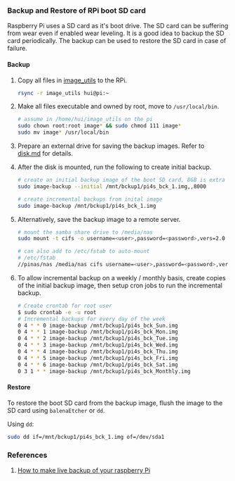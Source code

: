### Backup and Restore of RPi boot SD card

Raspberry Pi uses a SD card as it's boot drive. The SD card can be suffering
from wear even if enabled wear leveling. It is a good idea to backup the SD card
periodically. The backup can be used to restore the SD card in case of failure.

#### Backup

1. Copy all files in [image_utils](../image_utils) to the RPi.

   ```sh
   rsync -r image_utils hui@pi:~
   ```

1. Make all files executable and owned by root, move to `/usr/local/bin`.

   ```sh
   # assume in /home/hui/image_utils on the pi
   sudo chown root:root image* && sudo chmod 111 image*
   sudo mv image* /usr/local/bin
   ```

1. Prepare an external drive for saving the backup images.
   Refer to [disk.md](./disk.md) for details.

1. After the disk is mounted, run the following to create initial backup.

   ```sh
   # create an initial backup image of the boot SD card, 8GB is extra space
   sudo image-backup --initial /mnt/bckup1/pi4s_bck_1.img,,8000

   # create incremental backups from inital image
   sudo image-backup /mnt/bckup1/pi4s_bck_1.img
   ```

1. Alternatively, save the backup image to a remote server.

   ```sh
   # mount the samba share drive to /media/nas
   sudo mount -t cifs -o username=<user>,password=<password>,vers=2.0 //pinas/nas /media/nas

   # can also add to /etc/fstab to auto-mount
   # /etc/fstab
   //pinas/nas /media/nas cifs username=<user>,password=<password>,vers=2.0,nofail 0 0
   ```

1. To allow incremental backup on a weekly / monthly basis, create copies of the
   initial backup image, then setup cron jobs to run the incremental backup.

   ```bash
   # Create crontab for root user
   $ sudo crontab -e -u root
   # Incremental backups for every day of the week
   0 4 * * 0 image-backup /mnt/bckup1/pi4s_bck_Sun.img
   0 4 * * 1 image-backup /mnt/bckup1/pi4s_bck_Mon.img
   0 4 * * 2 image-backup /mnt/bckup1/pi4s_bck_Tue.img
   0 4 * * 3 image-backup /mnt/bckup1/pi4s_bck_Wed.img
   0 4 * * 4 image-backup /mnt/bckup1/pi4s_bck_Thu.img
   0 4 * * 5 image-backup /mnt/bckup1/pi4s_bck_Fri.img
   0 4 * * 6 image-backup /mnt/bckup1/pi4s_bck_Sat.img
   0 3 1 * * image-backup /mnt/bckup1/pi4s_bck_Monthly.img
   ```

#### Restore

To restore the boot SD card from the backup image, flush the image to the SD card using
`balenaEtcher` or `dd`.

Using `dd`:

```sh
sudo dd if=/mnt/bckup1/pi4s_bck_1.img of=/dev/sda1
```

### References

1. [How to make live backup of your raspberry Pi](https://nerd-tech.net/2022/09/08/how-to-make-a-live-backup-of-your-raspberry-pi-ubuntu-raspberry-pi-os-server-to-create-live-bootable-iso-images-on-an-external-drive/)
